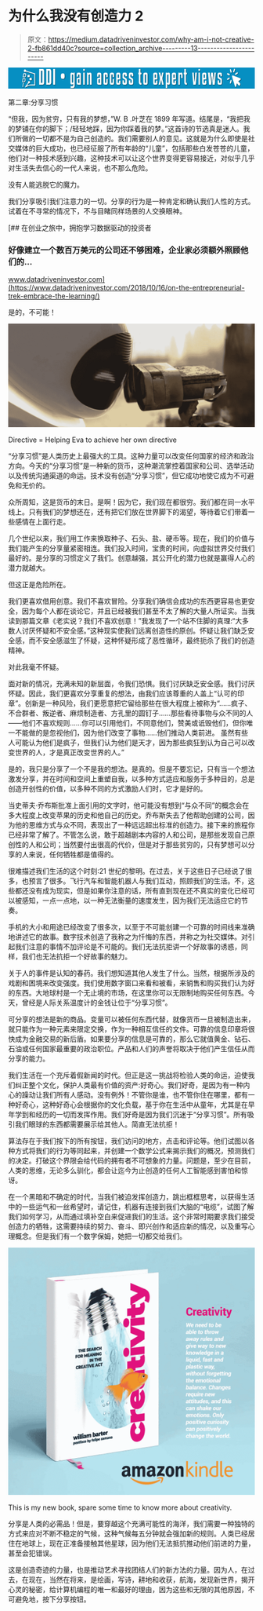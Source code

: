 # 为什么我没有创造力 2

> 原文：<https://medium.datadriveninvestor.com/why-am-i-not-creative-2-fb861dd40c?source=collection_archive---------13----------------------->

[![](img/f6fe1f0a5057c14451604ddd7cc3e590.png)](http://www.track.datadriveninvestor.com/1B9E)

第二章:分享习惯

“但我，因为贫穷，只有我的梦想，”W. B .叶芝在 1899 年写道。结尾是，“我把我的梦铺在你的脚下；/轻轻地踩，因为你踩着我的梦。”这首诗的节选真是迷人。我们所做的一切都不是为自己创造的。我们需要别人的意见。这就是为什么即使是社交媒体的巨大成功，也已经征服了所有年龄的“儿童”，包括那些白发苍苍的儿童，他们对一种技术感到兴趣，这种技术可以让这个世界变得更容易接近，对似乎几乎对生活失去信心的一代人来说，也不那么危险。

没有人能逃脱它的魔力。

我们分享吸引我们注意力的一切。分享的行为是一种肯定和确认我们人性的方式。试着在不寻常的情况下，不与目睹同样场景的人交换眼神。

[](https://www.datadriveninvestor.com/2018/10/16/on-the-entrepreneurial-trek-embrace-the-learning/) [## 在创业之旅中，拥抱学习数据驱动的投资者

### 好像建立一个数百万美元的公司还不够困难，企业家必须额外照顾他们的…

www.datadriveninvestor.com](https://www.datadriveninvestor.com/2018/10/16/on-the-entrepreneurial-trek-embrace-the-learning/) 

是的，不可能！

![](img/1e01e2181c0e4c00a218e73fcdc53dab.png)

Directive = Helping Eva to achieve her own directive

“分享习惯”是人类历史上最强大的工具。这种力量可以改变任何国家的经济和政治方向。今天的“分享习惯”是一种新的货币，这种潮流掌控着国家和公司、选举活动以及传统沟通渠道的命运。技术没有创造“分享习惯”，但它成功地使它成为不可避免和无价的。

众所周知，这是货币的末日。是啊！因为它，我们现在都很穷。我们都在同一水平线上。只有我们的梦想还在，还有把它们放在世界脚下的渴望，等待着它们带着一些感情在上面行走。

几个世纪以来，我们用工作来换取种子、石头、盐、硬币等。现在，我们的价值与我们能产生的分享量紧密相连。我们投入时间，宝贵的时间，向虚拟世界交付我们最好的。是分享的习惯定义了我们。创意越强，其公开化的潜力也就是赢得人心的潜力就越大。

但这正是危险所在。

我们更喜欢借用创意。我们不喜欢冒险。分享我们确信会成功的东西更容易也更安全，因为每个人都在谈论它，并且已经被我们甚至不太了解的大量人所证实。当我读到那篇文章《老实说？我们不喜欢创意！”我发现了一个站不住脚的真理:“大多数人讨厌怀疑和不安全感。”这种现实使我们远离创造性的原创。怀疑让我们缺乏安全感，而不安全感滋生了怀疑，这种怀疑形成了恶性循环，最终扼杀了我们的创造精神。

对此我毫不怀疑。

面对新的情况，充满未知的新层面，令我们恐惧。我们讨厌缺乏安全感。我们讨厌怀疑。因此，我们更喜欢分享重复的想法，由我们应该尊重的人盖上“认可的印章”。创新是一种风险，我们更愿意把它留给那些在很大程度上被称为“……疯子、不合群者、叛逆者、麻烦制造者、方孔里的圆钉子……那些看待事物与众不同的人——他们不喜欢规则……你可以引用他们，不同意他们，赞美或诋毁他们，但你唯一不能做的是忽视他们，因为他们改变了事物……他们推动人类前进。 虽然有些人可能认为他们是疯子，但我们认为他们是天才，因为那些疯狂到认为自己可以改变世界的人，才是真正改变世界的人。”

是的，我只是分享了一个不是我的想法。是真的。但是不要忘记，只有当一个想法激发分享，并在时间和空间上重塑自我，以多种方式适应和服务于多种目的，总是创造开创性的价值，以多种不同的方式激励人们时，它才是好的。

当史蒂夫·乔布斯批准上面引用的文字时，他可能没有想到“与众不同”的概念会在多大程度上改变苹果的历史和他自己的历史。乔布斯失去了他帮助创建的公司，因为他的思维方式与众不同，表现出了一种远远超出标准的创造力。接下来的旅程你已经非常了解了。不管怎么说，敢于超越剧本内容的人和公司，是那些发现自己原创性的人和公司；当然要付出很高的代价，但是对于那些贫穷的，只有梦想可以分享的人来说，任何牺牲都是值得的。

很难描述我们生活的这个时刻:21 世纪的黎明。在过去，关于这些日子已经说了很多，也预言了很多。飞行汽车和智能机器人与我们互动，照顾我们的生活。不，这些都还没有成为现实，但是如果你注意的话，所有直到现在还不真实的变化已经可以被感知，一点一点地，以一种无法衡量的速度发生，因为我们无法适应它的节奏。

手机的大小和用途已经改变了很多次，以至于不可能创建一个可靠的时间线来准确地讲述它的故事。数字技术创造了我称之为忏悔的东西，并称之为社交媒体。对引起我们注意的事情不加评论是不可能的。我们无法抗拒讲一个好故事的诱惑，同样，我们也无法抗拒一个好故事的魅力。

关于人的事件是认知的春药。我们想知道其他人发生了什么。当然，根据所涉及的戏剧和困境来改变强度。我们使用数字窗口来看和被看，来销售和购买我们认为好的东西。大地球村是一个无止境的市场，在这里你可以无限制地购买任何东西。今天，曾经是人际关系温度计的金钱让位于“分享习惯”。

可分享的想法是新的商品。变量可以被任何东西代替，就像货币一旦被制造出来，就只能作为一种元素来限定交换，作为一种相互信任的文件。可靠的信息印章将很快成为金融交易的新后盾。如果要分享的信息是可靠的，那么它就值黄金、钻石、石油或任何国家最重要的政治职位。产品和人们的声誉将取决于他们产生信任从而分享的能力。

我们生活在一个充斥着假新闻的时代。但正是这一挑战将检验人类的命运，迫使我们纠正整个文化，保护人类最有价值的资产:好奇心。我们好奇，是因为有一种内心的躁动让我们所有人感动。没有例外！不管你是谁，也不管你住在哪里，都有一种好奇心，这种好奇心会根据你的文化负载，基于你在生活中从童年，尤其是在早年学到和经历的一切而发挥作用。我们好奇是因为我们沉迷于“分享习惯”。所有吸引我们眼球的东西都需要展示给其他人。简直无法抗拒！

算法存在于我们按下的所有按钮，我们访问的地方，点击和评论等。他们试图以各种方式将我们的行为等同起来，并创建一个数学公式来揭示我们的概况，预测我们的决定。打破这个界限会给代码的拥有者不可想象的力量。问题是，至少在目前，人类的思维，无论多么驯化，都会让迄今为止创造的任何人工智能感到害怕和惊讶。

在一个黑暗和不确定的时代，当我们被迫发挥创造力，跳出框框思考，以获得生活中的一些运气和一丝希望时，请记住，机器有连接到我们大脑的“电缆”，试图了解我们如何学习，从而通过填补空白来促进我们的生活。这个非常时期要求我们接受创造力的牺牲，这需要持续的努力、奋斗、即兴创作和适应新的情况，以及重写心理概念。但是我们有一个数字保姆，她把一切都交给我们。

[![](img/559800add76d34194e03d62df339cbe7.png)](https://www.amazon.com/-/pt/dp/B096179QY3/ref=sr_1_2?__mk_pt_BR=%C3%85M%C3%85%C5%BD%C3%95%C3%91&dchild=1&keywords=william+barter&qid=1624291354&sr=8-2)

This is my new book, spare some time to know more about creativity.

分享是人类的必需品！但是，要穿越这个充满可能性的海洋，我们需要一种独特的方式来应对不断不稳定的气候，这种气候每五分钟就会强加新的规则。人类已经居住在地球上，现在正准备接触其他星球，因为他们无法抵抗推动他们前进的力量，甚至会犯错误。

这是创造奇迹的力量，也是推动艺术寻找团结人们的新方法的力量。因为人，在过去，在现在，当然在将来，是绘画，写诗，耕地和收获，航海，发现新世界，揭开心灵的秘密，给计算机编程的唯一和最好的理由，因为这些和无限的其他原因，不可避免地，按下分享按钮。